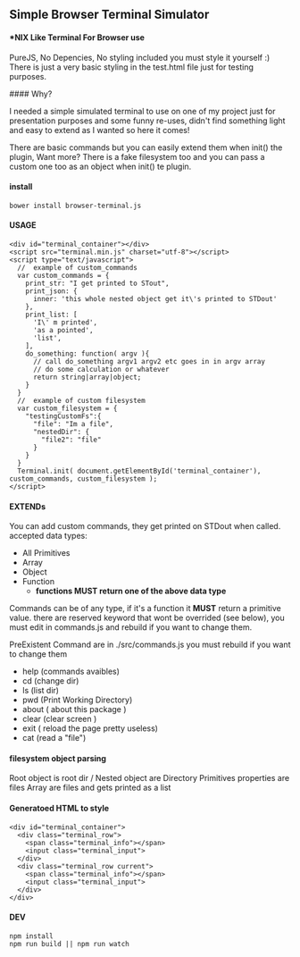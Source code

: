 ## Simple Browser Terminal Simulator
#### \*NIX Like Terminal For Browser use

PureJS, No Depencies, No styling included you must style it yourself :)
There is just a very basic styling in the test.html file just for testing purposes.

#### Why?

I needed a simple simulated terminal to use on one of my project just for presentation purposes and some funny re-uses,
didn't find something light and easy to extend as I wanted so here it comes!

There are basic commands but you can easily extend them when init() the plugin,
Want more? There is a fake filesystem too and you can pass a custom one too as an object when init() te plugin.

#### install

    bower install browser-terminal.js

####  USAGE

    <div id="terminal_container"></div>
    <script src="terminal.min.js" charset="utf-8"></script>
    <script type="text/javascript">
      //  example of custom_commands
      var custom_commands = {
        print_str: "I get printed to STout",
        print_json: {
          inner: 'this whole nested object get it\'s printed to STDout'
        },
        print_list: [
          'I\' m printed',
          'as a pointed',
          'list',
        ],
        do_something: function( argv ){
          // call do_something argv1 argv2 etc goes in in argv array
          // do some calculation or whatever
          return string|array|object;
        }
      }
      //  example of custom filesystem
      var custom_filesystem = {
        "testingCustomFs":{
          "file": "Im a file",
          "nestedDir": {
            "file2": "file"
          }
        }
      }
      Terminal.init( document.getElementById('terminal_container'), custom_commands, custom_filesystem );
    </script>  

####  EXTENDs

You can add custom commands, they get printed on STDout when called.
accepted data types:
- All Primitives
- Array
- Object
- Function
  - __functions MUST return one of the above data type__

Commands can be of any type, if it's a function it **MUST** return a primitive value.
there are reserved keyword that wont be overrided (see below), you must edit in commands.js and rebuild if you want to change them.

PreExistent Command are in ./src/commands.js you must rebuild if you want to change them
- help (commands avaibles)
- cd (change dir)
- ls (list dir)
- pwd (Print Working Directory)
- about ( about this package )
- clear (clear screen )
- exit ( reload the page pretty useless)
- cat (read a "file")

#### filesystem object parsing

Root object is root dir /
Nested object are Directory
Primitives properties are files
Array are files and gets printed as a list

#### Generatoed HTML to style

    <div id="terminal_container">
      <div class="terminal_row">
        <span class="terminal_info"></span>
        <input class="terminal_input">
      </div>
      <div class="terminal_row current">
        <span class="terminal_info"></span>
        <input class="terminal_input">
      </div>
    </div>

#### DEV

    npm install
    npm run build || npm run watch

